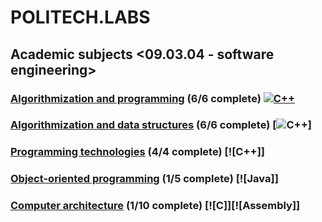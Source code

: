 # POLITECH.LABS
## Academic subjects <09.03.04 - software engineering>
### [Algorithmization and programming](https://github.com/urlagushka/POLITECH.LABS/tree/main/aip#algorithmization-and-programming) (6/6 complete) [![C++]()]()
### [Algorithmization and data structures](https://github.com/urlagushka/POLITECH.LABS/tree/main/aisd#algorithmization-and-data-structures) (6/6 complete) [![C++]()]
### [Programming technologies](https://github.com/urlagushka/POLITECH.LABS/tree/main/tp#programming-technologies) (4/4 complete) [![C++]]
### [Object-oriented programming]() (1/5 complete) [![Java]]
### [Сomputer architecture]() (1/10 complete) [![C]][![Assembly]]
